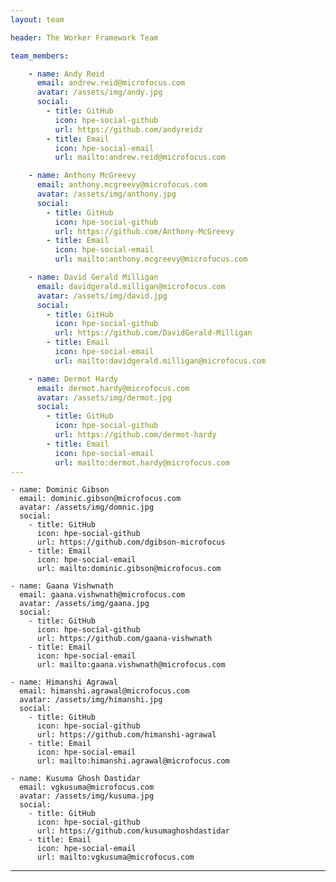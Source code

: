 ```yaml
---
layout: team

header: The Worker Framework Team

team_members:

    - name: Andy Reid
      email: andrew.reid@microfocus.com
      avatar: /assets/img/andy.jpg
      social:
        - title: GitHub
          icon: hpe-social-github
          url: https://github.com/andyreidz
        - title: Email
          icon: hpe-social-email
          url: mailto:andrew.reid@microfocus.com

    - name: Anthony McGreevy
      email: anthony.mcgreevy@microfocus.com
      avatar: /assets/img/anthony.jpg
      social:
        - title: GitHub
          icon: hpe-social-github
          url: https://github.com/Anthony-McGreevy
        - title: Email
          icon: hpe-social-email
          url: mailto:anthony.mcgreevy@microfocus.com

    - name: David Gerald Milligan
      email: davidgerald.milligan@microfocus.com
      avatar: /assets/img/david.jpg
      social:
        - title: GitHub
          icon: hpe-social-github
          url: https://github.com/DavidGerald-Milligan
        - title: Email
          icon: hpe-social-email
          url: mailto:davidgerald.milligan@microfocus.com

    - name: Dermot Hardy
      email: dermot.hardy@microfocus.com
      avatar: /assets/img/dermot.jpg
      social:
        - title: GitHub
          icon: hpe-social-github
          url: https://github.com/dermot-hardy
        - title: Email
          icon: hpe-social-email
          url: mailto:dermot.hardy@microfocus.com
---
```

    - name: Dominic Gibson
      email: dominic.gibson@microfocus.com
      avatar: /assets/img/domnic.jpg
      social:
        - title: GitHub
          icon: hpe-social-github
          url: https://github.com/dgibson-microfocus
        - title: Email
          icon: hpe-social-email
          url: mailto:dominic.gibson@microfocus.com

    - name: Gaana Vishwnath
      email: gaana.vishwnath@microfocus.com
      avatar: /assets/img/gaana.jpg
      social:
        - title: GitHub
          icon: hpe-social-github
          url: https://github.com/gaana-vishwnath
        - title: Email
          icon: hpe-social-email
          url: mailto:gaana.vishwnath@microfocus.com

    - name: Himanshi Agrawal
      email: himanshi.agrawal@microfocus.com
      avatar: /assets/img/himanshi.jpg
      social:
        - title: GitHub
          icon: hpe-social-github
          url: https://github.com/himanshi-agrawal
        - title: Email
          icon: hpe-social-email
          url: mailto:himanshi.agrawal@microfocus.com

    - name: Kusuma Ghosh Dastidar
      email: vgkusuma@microfocus.com
      avatar: /assets/img/kusuma.jpg
      social:
        - title: GitHub
          icon: hpe-social-github
          url: https://github.com/kusumaghoshdastidar
        - title: Email
          icon: hpe-social-email
          url: mailto:vgkusuma@microfocus.com
          
---
